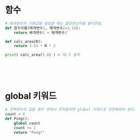 # 함수
```python
# 매개변수의 기본값을 설정할 때는 할당연산자를 붙이면됨.
def 함수이름(매개변수1, 매개변수2=3.14):
    return 배개변수1 + 매개변수2

def calc_area(R):
    return 3.14 * R * 2

print( calc_area(5.0) ) # 78.5 출력
```

<br/><br/><br/>

# global 키워드
```python
# 전역변수의 값을 함수 안에서 조작할려면 global 키워드로 선언해줘야 한다.
count = 0
def Ping():
    global count
    count += 1
    return "Pong!"
```